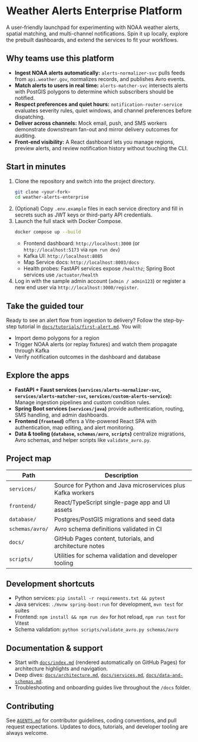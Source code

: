 # Weather Alerts Enterprise Platform

A user-friendly launchpad for experimenting with NOAA weather alerts, spatial matching, and multi-channel notifications. Spin it up locally, explore the prebuilt dashboards, and extend the services to fit your workflows.

## Why teams use this platform
- **Ingest NOAA alerts automatically:** `alerts-normalizer-svc` pulls feeds from `api.weather.gov`, normalizes records, and publishes Avro events.
- **Match alerts to users in real time:** `alerts-matcher-svc` intersects alerts with PostGIS polygons to determine which subscribers should be notified.
- **Respect preferences and quiet hours:** `notification-router-service` evaluates severity rules, quiet windows, and channel preferences before dispatching.
- **Deliver across channels:** Mock email, push, and SMS workers demonstrate downstream fan-out and mirror delivery outcomes for auditing.
- **Front-end visibility:** A React dashboard lets you manage regions, preview alerts, and review notification history without touching the CLI.

## Start in minutes
1. Clone the repository and switch into the project directory.
   ```bash
   git clone <your-fork>
   cd weather-alerts-enterprise
   ```
2. (Optional) Copy `.env.example` files in each service directory and fill in secrets such as JWT keys or third-party API credentials.
3. Launch the full stack with Docker Compose.
   ```bash
   docker compose up --build
   ```
   - Frontend dashboard: `http://localhost:3000` (or `http://localhost:5173` via `npm run dev`)
   - Kafka UI: `http://localhost:8085`
   - Map Service docs: `http://localhost:8003/docs`
   - Health probes: FastAPI services expose `/healthz`; Spring Boot services use `/actuator/health`
4. Log in with the sample admin account (`admin / admin123`) or register a new end user via `http://localhost:3000/register`.

## Take the guided tour
Ready to see an alert flow from ingestion to delivery? Follow the step-by-step tutorial in [`docs/tutorials/first-alert.md`](docs/tutorials/first-alert.md). You will:
- Import demo polygons for a region
- Trigger NOAA alerts (or replay fixtures) and watch them propagate through Kafka
- Verify notification outcomes in the dashboard and database

## Explore the apps
- **FastAPI + Faust services (`services/alerts-normalizer-svc`, `services/alerts-matcher-svc`, `services/custom-alerts-service`):** Manage ingestion pipelines and custom condition rules.
- **Spring Boot services (`services/java`)** provide authentication, routing, SMS handling, and admin dashboards.
- **Frontend (`frontend`)** offers a Vite-powered React SPA with authentication, map editing, and alert monitoring.
- **Data & tooling (`database`, `schemas/avro`, `scripts`)** centralize migrations, Avro schemas, and helper scripts like `validate_avro.py`.

## Project map
| Path | Description |
| --- | --- |
| `services/` | Source for Python and Java microservices plus Kafka workers |
| `frontend/` | React/TypeScript single-page app and UI assets |
| `database/` | Postgres/PostGIS migrations and seed data |
| `schemas/avro/` | Avro schema definitions validated in CI |
| `docs/` | GitHub Pages content, tutorials, and architecture notes |
| `scripts/` | Utilities for schema validation and developer tooling |

## Development shortcuts
- Python services: `pip install -r requirements.txt && pytest`
- Java services: `./mvnw spring-boot:run` for development, `mvn test` for suites
- Frontend: `npm install && npm run dev` for hot reload, `npm run test` for Vitest
- Schema validation: `python scripts/validate_avro.py schemas/avro`

## Documentation & support
- Start with [`docs/index.md`](docs/index.md) (rendered automatically on GitHub Pages) for architecture highlights and navigation.
- Deep dives: [`docs/architecture.md`](docs/architecture.md), [`docs/services.md`](docs/services.md), [`docs/data-and-schemas.md`](docs/data-and-schemas.md).
- Troubleshooting and onboarding guides live throughout the `/docs` folder.

## Contributing
See [`AGENTS.md`](AGENTS.md) for contributor guidelines, coding conventions, and pull request expectations. Updates to docs, tutorials, and developer tooling are always welcome.
